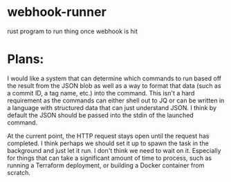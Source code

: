 # webhook-runner
rust program to run thing once webhook is hit

# Plans:

I would like a system that can determine which commands to run based off the
result from the JSON blob as well as a way to format that data (such as a
commit ID, a tag name, etc.) into the command. This isn't a hard requirement as
the commands can either shell out to JQ or can be written in a language with
structured data that can just understand JSON. I think by default the JSON
should be passed into the stdin of the launched command.

At the current point, the HTTP request stays open until the request has
completed. I think perhaps we should set it up to spawn the task in the
background and just let it run. I don't think we need to wait on it. Especially
for things that can take a significant amount of time to process, such as
running a Terraform deployment, or building a Docker container from scratch.
